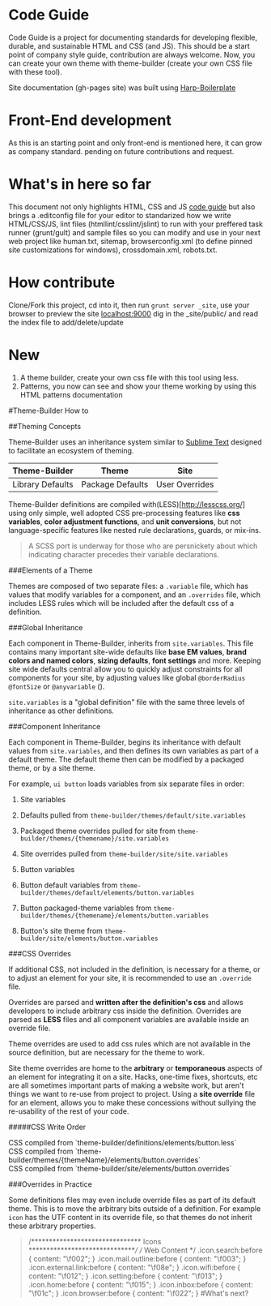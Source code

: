 # Code Guide
Code Guide is a project for documenting standards for developing flexible, durable, and sustainable HTML and CSS (and JS). This should be a start point of company style guide, contribution are always welcome.
Now, you can create your own theme with theme-builder (create your own CSS file with these tool).

Site documentation (gh-pages site) was built using [Harp-Boilerplate](https://github.com/mshanken/harp-boilerplate)

# Front-End development
As this is an starting point and only front-end is mentioned here, it can grow as company standard. pending on future contributions and request.

# What's in here so far
This document not only highlights HTML, CSS and JS [code guide](https://github.com/mshanken/code-guide) but also brings a .editconfig file for your editor to standarized how we write HTML/CSS/JS, lint files (htmllint/csslint/jslint) to run with your preffered task runner (grunt/gult) and sample files so you can modify and use in your next web project like human.txt, sitemap, browserconfig.xml (to define pinned site customizations for windows), crossdomain.xml, robots.txt.

# How contribute
Clone/Fork this project, cd into it, then run `grunt server _site`, use your browser to preview the site [localhost:9000](http://localhost:9000) dig in the _site/public/ and read the index file to add/delete/update

# New
1. A theme builder, create your own css file with this tool using less.
2. Patterns, you now can see and show your theme working by using this HTML patterns documentation

#Theme-Builder How to

##Theming Concepts

Theme-Builder uses an inheritance system similar to <a href="https://www.sublimetext.com/docs/2/settings.html" target="_blank">Sublime Text</a> designed to facilitate an ecosystem of theming.

| Theme-Builder | Theme | Site |
|---|---|---|
| Library Defaults | Package Defaults | User Overrides |

Theme-Builder definitions are compiled with(LESS)[http://lesscss.org/] using only simple, well adopted CSS pre-processing features like **css variables**, **color adjustment functions**, and **unit conversions**, but not language-specific features like nested rule declarations, guards, or mix-ins.


> A SCSS port is underway for those who are persnickety about which indicating character precedes their variable declarations.

###Elements of a Theme

Themes are composed of two separate files: a `.variable` file, which has values that modify variables for a component, and an `.overrides` file, which includes LESS rules which will be included after the default css of a definition.


###Global Inheritance

Each component in Theme-Builder, inherits from `site.variables`. This file contains many important site-wide defaults like **base EM values**, **brand colors and named colors**, **sizing defaults**, **font settings** and more. Keeping site wide defaults central allow you to quickly adjust constraints for all components for your site, by adjusting values like global `@borderRadius` `@fontSize` or `@anyvariable` ().

`site.variables` is a "global definition" file with the same three levels of inheritance as other definitions.

###Component Inheritance

Each component in Theme-Builder, begins its inheritance with default values from `site.variables`, and then defines its own variables as part of a default theme. The default theme then can be modified by a packaged theme, or by a site theme.

For example, `ui button` loads variables from six separate files in order:


1. Site variables
  1. Defaults pulled from `theme-builder/themes/default/site.variables`
  2. Packaged theme overrides pulled for site from `theme-builder/themes/{themename}/site.variables`
  3. Site overrides pulled from `theme-builder/site/site.variables`

2. Button variables
  1. Button default variables from `theme-builder/themes/default/elements/button.variables`
  2. Button packaged-theme variables from `theme-builder/themes/{themename}/elements/button.variables`
  3. Button's site theme from `theme-builder/site/elements/button.variables`


###CSS Overrides

If additional CSS, not included in the definition, is necessary for a theme, or to adjust an element for your site, it is recommended to use an `.override` file.

Overrides are parsed and **written after the definition's css** and allows developers to include arbitrary css inside the definition. Overrides are parsed as **LESS** files and all component variables are available inside an override file.

Theme overrides are used to add css rules which are not available in the source definition, but are necessary for the theme to work.

Site theme overrides are home to the **arbitrary** or **temporaneous** aspects of an element for integrating it on a site. Hacks, one-time fixes, shortcuts, etc are all sometimes important parts of making a website work, but aren't things we want to re-use from project to project. Using a **site override** file for an element, allows you to make these concessions without sullying the re-usability of the rest of your code.

#####CSS Write Order
<div class="ui large bulleted list">
  <div class="item">
    CSS compiled from `theme-builder/definitions/elements/button.less`
  </div>
  <div class="item">
    CSS compiled from `theme-builder/themes/{themeName}/elements/button.overrides`
  </div>
  <div class="item">
    CSS compiled from `theme-builder/site/elements/button.overrides`
  </div>
</div>

###Overrides in Practice

Some definitions files may even include override files as part of its default theme. This is to move the arbitrary bits outside of a definition. For example `icon` has the UTF content in its override file, so that themes do not inherit these arbitrary properties.

>/*******************************
            Icons
*******************************/
 /* Web Content */
.icon.search:before { content: "\f002"; }
.icon.mail.outline:before { content: "\f003"; }
.icon.external.link:before { content: "\f08e"; }
.icon.wifi:before { content: "\f012"; }
.icon.setting:before { content: "\f013"; }
.icon.home:before { content: "\f015"; }
.icon.inbox:before { content: "\f01c"; }
.icon.browser:before { content: "\f022"; }
#What's next?
